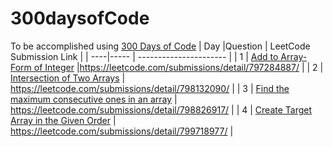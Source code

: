 # 300daysofCode
To be accomplished using [300 Days of Code](https://www.threehundreddaysofcode.com/problemset/all)
| Day |Question | LeetCode Submission Link |
| ----|----- | ---------------------- |
| 1 | [Add to Array-Form of Integer](https://leetcode.com/problems/add-to-array-form-of-integer/) |https://leetcode.com/submissions/detail/797284887/ |
| 2 | [Intersection of Two Arrays](https://leetcode.com/problems/intersection-of-two-arrays/) | https://leetcode.com/submissions/detail/798132090/ |
| 3 | [Find the maximum consecutive ones in an array](https://leetcode.com/problems/max-consecutive-ones/) | https://leetcode.com/submissions/detail/798826917/ |
| 4 | [Create Target Array in the Given Order](https://leetcode.com/problems/create-target-array-in-the-given-order/) | https://leetcode.com/submissions/detail/799718977/ |
